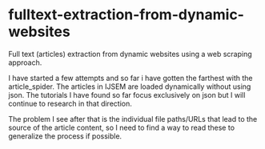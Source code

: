 # fulltext-extraction-from-dynamic-websites
Full text (articles) extraction from dynamic websites using a web scraping approach.

I have started a few attempts and so far i have gotten the farthest with the article_spider.
The articles in IJSEM are loaded dynamically without using json.
The tutorials I have found so far focus exclusively on json but I will continue to research in that direction.

The problem I see after that is the individual file paths/URLs that lead to the source of the article content,
so I need to find a way to read these to generalize the process if possible.
